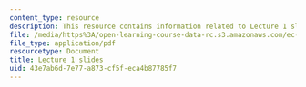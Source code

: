 ```yaml
---
content_type: resource
description: This resource contains information related to Lecture 1 slides.
file: /media/https%3A/open-learning-course-data-rc.s3.amazonaws.com/ec-711-d-lab-energy-spring-2011/43e7ab6d7e77a873cf5feca4b87785f7_MITEC_711S11_lec01.pdf
file_type: application/pdf
resourcetype: Document
title: Lecture 1 slides
uid: 43e7ab6d-7e77-a873-cf5f-eca4b87785f7
---
```

